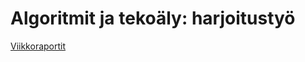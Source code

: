 # Algoritmit ja tekoäly: harjoitustyö

[Viikkoraportit](https://github.com/juhaaa/at-labra/blob/main/dokumentaatio/viikkoraportit.md)

